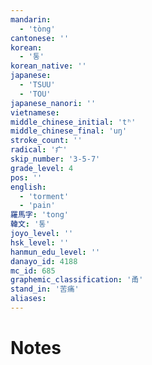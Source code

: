 ```yaml
---
mandarin:
  - 'tòng'
cantonese: ''
korean:
  - '통'
korean_native: ''
japanese:
  - 'TSUU'
  - 'TOU'
japanese_nanori: ''
vietnamese:
middle_chinese_initial: 'tʰ'
middle_chinese_final: 'uŋ'
stroke_count: ''
radical: '疒'
skip_number: '3-5-7'
grade_level: 4
pos: ''
english:
  - 'torment'
  - 'pain'
羅馬字: 'tong'
韓文: '통'
joyo_level: ''
hsk_level: ''
hanmun_edu_level: ''
danayo_id: 4188
mc_id: 685
graphemic_classification: '甬'
stand_in: '苦痛'
aliases:
---
```


# Notes
